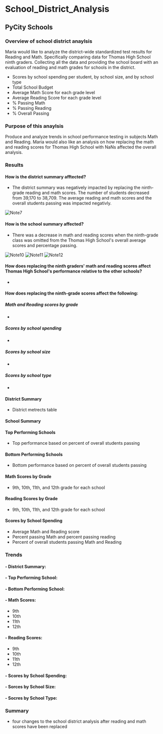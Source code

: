 # School_District_Analysis
## PyCity Schools

### Overview of school district anaylsis
Maria would like to analyze the district-wide standardized test results for Reading and Math. Specifically comparing data for Thomas High School ninth graders. Collecting all the data and providing the school board with an evaluation of reading and math grades for schools in the district.
- Scores by school spending per student, by school size, and by school type
- Total School Budget
- Average Math Score for each grade level
- Average Reading Score for each grade level
- % Passing Math
- % Passing Reading
- % Overall Passing

### Purpose of this anaylsis
Produce and analyze trends in school performance testing in subjects Math and Reading. Maria would also like an analysis on how replacing the math and reading scores for Thomas High School with NaNs affected the overall analysis.

### Results
#### How is the district summary afftected?
- The district summary was negatively impacted by replacing the ninth-grade reading and math scores. The number of students decreased from 39,170 to 38,709. The average reading and math scores and the overall students passing was impacted negativly.

![Note7](https://user-images.githubusercontent.com/86635590/127786109-7bc6f97b-b6a9-4518-9f5f-081111981c80.JPG)

#### How is the school summary affected?
- There was a decrease in math and reading scores when the ninth-grade class was omitted from the Thomas High School's overall average scores and percentage passing.

![Note10](https://user-images.githubusercontent.com/86635590/127786373-e6ac9c22-637a-4931-8b5d-2703d5bbc5d4.JPG)
![Note11](https://user-images.githubusercontent.com/86635590/127786450-30992602-f8e5-42ce-be9b-717777ea7ed5.JPG)
![Note12](https://user-images.githubusercontent.com/86635590/127786472-c0cb38b1-2f71-4dc5-91a1-24f990029a6b.JPG)


#### How does replacing the ninth graders' math and reading scores affect Thomas High School's performance relative to the other schools?
- 

#### How does replacing the ninth-grade scores affect the following:
##### Math and Reading scores by grade
-

##### Scores by school spending
-

##### Scores by school size
-

##### Scores by school type
-

#### District Summary
- District metrects table

#### School Summary


#### Top Performing Schools
- Top performance based on percent of overall students passing

#### Bottom Performing Schools
- Bottom performance based on percent of overall students passing

#### Math Scores by Grade
- 9th, 10th, 11th, and 12th grade for each school

#### Reading Scores by Grade
 - 9th, 10th, 11th, and 12th grade for each school

#### Scores by School Spending
- Average Math and Reading score
- Percent passing Math and percent passing reading
- Percent of overall students passing Math and Reading

### Trends
#### - District Summary:
#### - Top Performing School:
#### - Bottom Performing School:
#### - Math Scores:
- 9th 
- 10th
- 11th
- 12th
#### - Reading Scores:
- 9th
- 10th
- 11th
- 12th
#### - Scores by School Spending:
#### - Sorces by School Size:
#### - Socres by School Type:

### Summary
- four changes to the school district analysis after reading and math scores have been replaced
